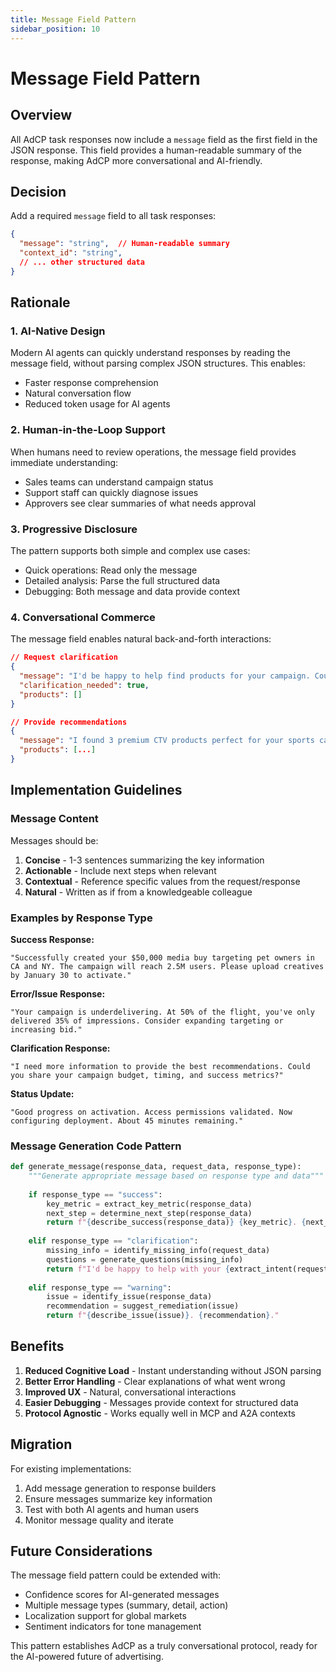 ```yaml
---
title: Message Field Pattern
sidebar_position: 10
---
```


# Message Field Pattern

## Overview

All AdCP task responses now include a `message` field as the first field in the JSON response. This field provides a human-readable summary of the response, making AdCP more conversational and AI-friendly.

## Decision

Add a required `message` field to all task responses:

```json
{
  "message": "string",  // Human-readable summary
  "context_id": "string",
  // ... other structured data
}
```

## Rationale

### 1. AI-Native Design

Modern AI agents can quickly understand responses by reading the message field, without parsing complex JSON structures. This enables:
- Faster response comprehension
- Natural conversation flow
- Reduced token usage for AI agents

### 2. Human-in-the-Loop Support

When humans need to review operations, the message field provides immediate understanding:
- Sales teams can understand campaign status
- Support staff can quickly diagnose issues
- Approvers see clear summaries of what needs approval

### 3. Progressive Disclosure

The pattern supports both simple and complex use cases:
- Quick operations: Read only the message
- Detailed analysis: Parse the full structured data
- Debugging: Both message and data provide context

### 4. Conversational Commerce

The message field enables natural back-and-forth interactions:

```json
// Request clarification
{
  "message": "I'd be happy to help find products for your campaign. Could you share your budget and target audience?",
  "clarification_needed": true,
  "products": []
}

// Provide recommendations
{
  "message": "I found 3 premium CTV products perfect for your sports campaign. Connected TV Prime offers the best reach at $45 CPM.",
  "products": [...]
}
```

## Implementation Guidelines

### Message Content

Messages should be:
1. **Concise** - 1-3 sentences summarizing the key information
2. **Actionable** - Include next steps when relevant
3. **Contextual** - Reference specific values from the request/response
4. **Natural** - Written as if from a knowledgeable colleague

### Examples by Response Type

**Success Response:**
```
"Successfully created your $50,000 media buy targeting pet owners in CA and NY. The campaign will reach 2.5M users. Please upload creatives by January 30 to activate."
```

**Error/Issue Response:**
```
"Your campaign is underdelivering. At 50% of the flight, you've only delivered 35% of impressions. Consider expanding targeting or increasing bid."
```

**Clarification Response:**
```
"I need more information to provide the best recommendations. Could you share your campaign budget, timing, and success metrics?"
```

**Status Update:**
```
"Good progress on activation. Access permissions validated. Now configuring deployment. About 45 minutes remaining."
```

### Message Generation Code Pattern

```python
def generate_message(response_data, request_data, response_type):
    """Generate appropriate message based on response type and data"""
    
    if response_type == "success":
        key_metric = extract_key_metric(response_data)
        next_step = determine_next_step(response_data)
        return f"{describe_success(response_data)} {key_metric}. {next_step}."
    
    elif response_type == "clarification":
        missing_info = identify_missing_info(request_data)
        questions = generate_questions(missing_info)
        return f"I'd be happy to help with your {extract_intent(request_data)}. {questions}"
    
    elif response_type == "warning":
        issue = identify_issue(response_data)
        recommendation = suggest_remediation(issue)
        return f"{describe_issue(issue)}. {recommendation}."
```

## Benefits

1. **Reduced Cognitive Load** - Instant understanding without JSON parsing
2. **Better Error Handling** - Clear explanations of what went wrong
3. **Improved UX** - Natural, conversational interactions
4. **Easier Debugging** - Messages provide context for structured data
5. **Protocol Agnostic** - Works equally well in MCP and A2A contexts

## Migration

For existing implementations:
1. Add message generation to response builders
2. Ensure messages summarize key information
3. Test with both AI agents and human users
4. Monitor message quality and iterate

## Future Considerations

The message field pattern could be extended with:
- Confidence scores for AI-generated messages
- Multiple message types (summary, detail, action)
- Localization support for global markets
- Sentiment indicators for tone management

This pattern establishes AdCP as a truly conversational protocol, ready for the AI-powered future of advertising.